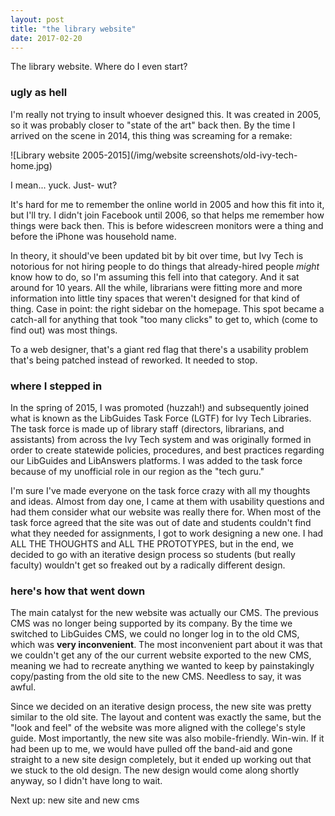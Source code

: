 ```yaml
---
layout: post
title: "the library website"
date: 2017-02-20
---
```


The library website. Where do I even start?

### ugly as hell
I'm really not trying to insult whoever designed this. It was created in 2005, so it was probably closer to "state of the art" back then. By the time I arrived on the scene in 2014, this thing was screaming for a remake:

![Library website 2005-2015](/img/website screenshots/old-ivy-tech-home.jpg)

I mean... yuck. Just- wut? 

It's hard for me to remember the online world in 2005 and how this fit into it, but I'll try. I didn't join Facebook until 2006, so that helps me remember how things were back then. This is before widescreen monitors were a thing and before the iPhone was household name. 

In theory, it should've been updated bit by bit over time, but Ivy Tech is notorious for not hiring people to do things that already-hired people *might* know how to do, so I'm assuming this fell into that category. And it sat around for 10 years. All the while, librarians were fitting more and more information into little tiny spaces that weren't designed for that kind of thing. Case in point: the right sidebar on the homepage. This spot became a catch-all for anything that took "too many clicks" to get to, which (come to find out) was most things. 

To a web designer, that's a giant red flag that there's a usability problem that's being patched instead of reworked. It needed to stop.

### where I stepped in
In the spring of 2015, I was promoted (huzzah!) and subsequently joined what is known as the LibGuides Task Force (LGTF) for Ivy Tech Libraries. The task force is made up of library staff (directors, librarians, and assistants) from across the Ivy Tech system and was originally formed in order to create statewide policies, procedures, and best practices regarding our LibGuides and LibAnswers platforms. I was added to the task force because of my unofficial role in our region as the "tech guru."

I'm sure I've made everyone on the task force crazy with all my thoughts and ideas. Almost from day one, I came at them with usability questions and had them consider what our website was really there for. When most of the task force agreed that the site was out of date and students couldn't find what they needed for assignments, I got to work designing a new one. I had ALL THE THOUGHTS and ALL THE PROTOTYPES, but in the end, we decided to go with an iterative design process so students (but really faculty) wouldn't get so freaked out by a radically different design.

### here's how that went down
The main catalyst for the new website was actually our CMS. The previous CMS was no longer being supported by its company. By the time we switched to LibGuides CMS, we could no longer log in to the old CMS, which was **very inconvenient**. The most inconvenient part about it was that we couldn't get any of the our current website exported to the new CMS, meaning we had to recreate anything we wanted to keep by painstakingly copy/pasting from the old site to the new CMS. Needless to say, it was awful.

Since we decided on an iterative design process, the new site was pretty similar to the old site. The layout and content was exactly the same, but the "look and feel" of the website was more aligned with the college's style guide. Most importantly, the new site was also mobile-friendly. Win-win. If it had been up to me, we would have pulled off the band-aid and gone straight to a new site design completely, but it ended up working out that we stuck to the old design. The new design would come along shortly anyway, so I didn't have long to wait. 

Next up: new site and new cms 
